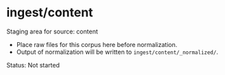 # ingest/content

Staging area for source: content
- Place raw files for this corpus here before normalization.
- Output of normalization will be written to `ingest/content/_normalized/`.

Status: Not started
